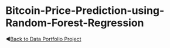 # Bitcoin-Price-Prediction-using-Random-Forest-Regression

◀️[Back to Data Portfolio Project](https://github.com/iqbalhani57/Data-Project-Portofolio)

